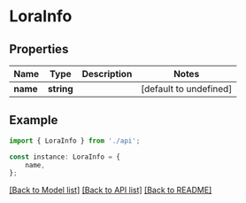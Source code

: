 # LoraInfo


## Properties

Name | Type | Description | Notes
------------ | ------------- | ------------- | -------------
**name** | **string** |  | [default to undefined]

## Example

```typescript
import { LoraInfo } from './api';

const instance: LoraInfo = {
    name,
};
```

[[Back to Model list]](../README.md#documentation-for-models) [[Back to API list]](../README.md#documentation-for-api-endpoints) [[Back to README]](../README.md)
